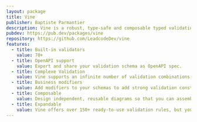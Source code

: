 ```yaml
---
layout: package
title: Vine
publisher: Baptiste Parmantier
description: Vine is a robust, type-safe and composable typed validation library for Dart/Flutter, inspired by Vine.js from Adonis framework, designed to simplify and secure data in applications.
pubdev: https://pub.dev/packages/vine
repository: https://github.com/LeadcodeDev/vine
features:
  - title: Built-in validators
    value: 70+
  - title: OpenAPI support
    value: Export and share your validation schema as OpenAPI spec.
  - title: Complexe Validation
    value: Vine supports an infinite number of validation combinations, regardless of their depth or complexity.
  - title: Business modifiers
    value: Add modifiers to your schemas to add strong validation constraints and represent your business needs.
  - title: Composable
    value: Design independent, reusable diagrams so that you can assemble them to suit your needs.
  - title: Expandable
    value: Vine offers over 150+ ready-to-use validation rules, but you can also create your own custom rules.
---
```

